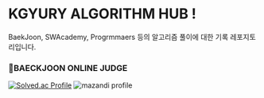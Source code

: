 
# KGYURY ALGORITHM HUB !
BaekJoon, SWAcademy, Progrmmaers 등의 알고리즘 풀이에 대한 기록 레포지토리입니다.


### **🧠BAECKJOON ONLINE JUDGE**
 [![Solved.ac Profile](http://mazassumnida.wtf/api/v2/generate_badge?boj=aeae2323)](https://solved.ac/profile/aeae2323)
 ![mazandi profile](http://mazandi.herokuapp.com/api?handle=aeae2323&theme=warm)
